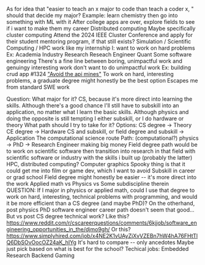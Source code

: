 As for idea that "easier to teach an x major to code than teach a coder x, " should that decide my major?
	Example: learn chemistry then go into something with ML with it
After college apps are over, explore fields to see if i want to make them my career
	Distributed computing
		Maybe specifically cluster computing
			Attend the 2024 IEEE Cluster Conference and apply for their student mentoring program, if that still exists?
	Simulation / Scientific Computing / HPC work like my internship
I:
	want to work on hard problems
		Ex:
			Academia
			Industry Research
			Reseach Engineer
			Quant
			Some software engineering
				There's a fine line between boring, unimpactful work and genuingy interesting work
	don't want to do unimpactful work
		Ex: building crud app #1324
		["Avoid the api mines"](https://www.reddit.com/r/cscareerquestions/comments/rt8i7n/i_got_a_degree_for_this/)
To work on hard, interesting problems, a graduate degree might honestly be the best option
	Escapes me from standard SWE work

Question:
	What major for it?
		CS, because it's more direct into learning the skills. Although there's a good chance I'll still have to subskill into an application, no matter what I learn the basic skills.
			Although physics and doing the opposite is still tempting
			I either subskill, or I do hardware or theory
	What path should I try to take for it?
Options:
	CS degree -> Theory
	CE degree -> Hardware
	CS and subskill, or field degree and subskill -> Application
		The computational science route
		Path: (computational?) physics → PhD → Research Engineer making big money
		Field degree path would be to work on scientific software then transition into research in that field with scientific software or industry with the skills i built up (probably the latter)
			HPC, distributed computing?
			Computer graphics
				Spooky thing is that it could get me into film or game dev, which I want to avoid
		Subskill in career or grad school
		Field degree might honestly be easier -- it's more direct into the work
		Applied math vs Physics vs Some subdiscipline therein
QUESTION: If I major in physics or applied math, could I use that degree to work on hard, interesting, technical problems with programming, and would it be more efficient than a CS degree (and maybe PhD)?
	On the otherhand, post physics PhD software engineer career path doesn't seem that good...
		But vs post CS degree technical work?
	Like this? https://www.reddit.com/r/cscareerquestions/comments/6kjjob/software_engineering_opportunities_in_the/djmo9gh/
	Or this? https://www.simplyhired.com/job/x4NE2K1vUAyZjXvVZEBn7hW4hA76FHtTlQ6DbSOvOocOZ24aK_hIYg
	It's hard to compare -- only ancedotes
Maybe just pick based on what is best for the school?
Techical jobs:
	Embedded
	Research
	Backend Gaming